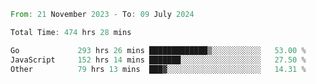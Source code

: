 <!--START_SECTION:waka-->

```rust
From: 21 November 2023 - To: 09 July 2024

Total Time: 474 hrs 28 mins

Go             293 hrs 26 mins █████████████▒░░░░░░░░░░░   53.00 %
JavaScript     152 hrs 14 mins ███████░░░░░░░░░░░░░░░░░░   27.50 %
Other          79 hrs 13 mins  ███▓░░░░░░░░░░░░░░░░░░░░░   14.31 %
```

<!--END_SECTION:waka-->
